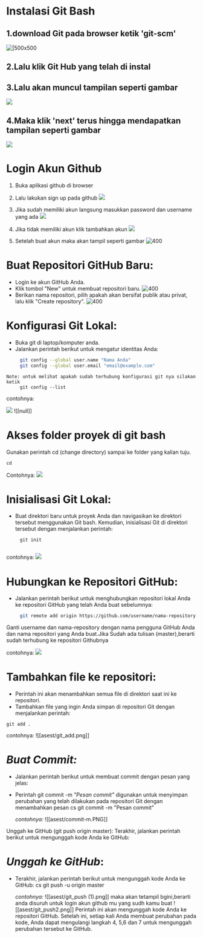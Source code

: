 # Instalasi Git Bash
## 1.download Git pada browser ketik 'git-scm'
![|500x500](asest/penginstalan1.JPG)

## 2.Lalu klik Git Hub yang telah di instal

## 3.Lalu akan muncul tampilan seperti gambar
![](asest/penginstalan2.JPEG)

## 4.Maka klik 'next' terus hingga mendapatkan tampilan seperti gambar
![](asest/penginstalan3.JPEG)

# Login Akun Github

1. Buka aplikasi github di browser 

2. Lalu lakukan sign up pada github
![](asest/sigin1.JPG)

3. Jika sudah memiliki akun langsung masukkan password dan username yang ada
![](asest/sigin2.JPG)

4. Jika tidak memiliki akun klik tambahkan akun
![](asest/sigin3.JPG)

5. Setelah buat akun maka akan tampil seperti gambar
![400](asest/sigin4.JPG)

# Buat Repositori GitHub Baru:
   - Login ke akun GitHub Anda.
   - Klik tombol "New" untuk membuat repositori baru.
![400](asest/repositori1.JPG)
   - Berikan nama repositori, pilih apakah akan bersifat publik atau privat, lalu klik "Create repository".
![400](asest/repositori2.JPG)

# Konfigurasi Git Lokal:
   - Buka git di laptop/komputer anda.
   - Jalankan perintah berikut untuk mengatur identitas Anda:

```bash
     git config --global user.name "Nama Anda"
     git config --global user.email "email@example.com"
```

 

    Note: untuk melihat apakah sudah terhubung konfigurasi git nya silakan ketik 
         git config --list
 contohnya: 

 ![](asest/git_config.png)
![[null]]
# Akses folder proyek di git bash
 Gunakan perintah  cd (change directory) sampai ke folder yang kalian tuju.


```shell
cd
```

Contohnya:
![](asest/cd_obsidian.png)
# Inisialisasi Git Lokal:
   -  Buat direktori baru untuk proyek Anda dan navigasikan ke direktori tersebut menggunakan Git bash. Kemudian, inisialisasi Git di direktori tersebut dengan menjalankan perintah:
```shell
     git init
   
```


 contohnya:
![](asest/git_init.png)

# Hubungkan ke Repositori GitHub:
   - Jalankan perintah berikut untuk menghubungkan repositori lokal Anda ke repositori GitHub yang telah Anda buat sebelumnya:
```bash
     git remote add origin https://github.com/username/nama-repository.git
```

   
   Ganti username dan nama-repository dengan nama pengguna GitHub Anda dan nama repositori yang Anda buat.Jika Sudah ada tulisan (master),berarti sudah terhubung ke repositori Githubnya
   
contohnya:
![](asest/git_remote.png) 




# Tambahkan file ke repositori: 
   - Perintah ini akan menambahkan semua file di direktori saat ini ke repositori.
   - Tambahkan file yang ingin Anda simpan di repositori Git dengan menjalankan perintah:
```shell
git add .
```


 
contohnya:
![[asest/git_add.png]]

# *Buat Commit:*
   - Jalankan perintah berikut untuk membuat commit dengan pesan yang jelas:
   - Perintah git commit -m *"Pesan commit"* digunakan untuk menyimpan perubahan yang telah dilakukan pada repositori Git dengan menambahkan pesan
     cs
     git commit -m "Pesan commit"
     
     *contohnya:*
     ![[asest/commit-m.PNG]]
     
   Unggah ke GitHub   (git push origin master):
   Terakhir, jalankan perintah berikut untuk mengunggah kode Anda ke GitHub:

# *Unggah ke GitHub*:
   - Terakhir, jalankan perintah berikut untuk mengunggah kode Anda ke GitHub:
     cs
     git push -u origin master
     
     *contohnya:*
     ![[asest/git_push (1).png]]
     maka akan tetampil bgini,berarti anda disuruh untuk login akun github mu yang sudh kamu buat 
     ![[asest/git_push2.png]]
   Perintah ini akan mengunggah kode Anda ke repositori GitHub. Setelah ini, setiap kali Anda membuat perubahan pada kode, Anda dapat mengulangi langkah 4, 5,6 dan 7 untuk mengunggah perubahan tersebut ke GitHub.